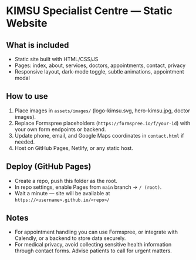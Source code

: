 # KIMSU Specialist Centre — Static Website

## What is included
- Static site built with HTML/CSS/JS
- Pages: index, about, services, doctors, appointments, contact, privacy
- Responsive layout, dark-mode toggle, subtle animations, appointment modal

## How to use
1. Place images in `assets/images/` (logo-kimsu.svg, hero-kimsu.jpg, doctor images).
2. Replace Formspree placeholders (`https://formspree.io/f/your-id`) with your own form endpoints or backend.
3. Update phone, email, and Google Maps coordinates in `contact.html` if needed.
4. Host on GitHub Pages, Netlify, or any static host.

## Deploy (GitHub Pages)
- Create a repo, push this folder as the root.
- In repo settings, enable Pages from `main` branch → `/ (root)`.
- Wait a minute — site will be available at `https://<username>.github.io/<repo>/`

## Notes
- For appointment handling you can use Formspree, or integrate with Calendly, or a backend to store data securely.
- For medical privacy, avoid collecting sensitive health information through contact forms. Advise patients to call for urgent matters.
